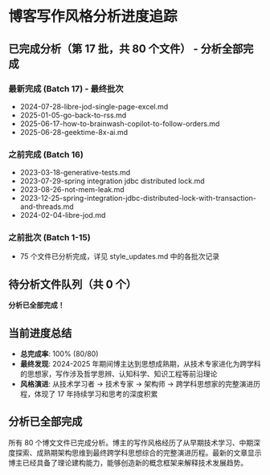 # 博客写作风格分析进度追踪

## 已完成分析（第 17 批，共 80 个文件） - **分析全部完成**

### 最新完成 (Batch 17) - 最终批次

- 2024-07-28-libre-jod-single-page-excel.md
- 2025-01-05-go-back-to-rss.md
- 2025-06-17-how-to-brainwash-copilot-to-follow-orders.md
- 2025-06-28-geektime-8x-ai.md

### 之前完成 (Batch 16)

- 2023-03-18-generative-tests.md
- 2023-07-29-spring integration jdbc distributed lock.md
- 2023-08-26-not-mem-leak.md
- 2023-12-25-spring-integration-jdbc-distributed-lock-with-transaction-and-threads.md
- 2024-02-04-libre-jod.md

### 之前批次 (Batch 1-15)

- 75 个文件已分析完成，详见 style_updates.md 中的各批次记录

## 待分析文件队列（共 0 个）

**分析已全部完成！**

## 当前进度总结

- **总完成率**: 100% (80/80)
- **最终发现**: 2024-2025 年期间博主达到思想成熟期，从技术专家进化为跨学科的思想家，写作涉及哲学思辨、认知科学、知识工程等前沿理论
- **风格演进**: 从技术学习者 → 技术专家 → 架构师 → 跨学科思想家的完整演进历程，体现了 17 年持续学习和思考的深度积累

## 分析已全部完成

所有 80 个博文文件已完成分析。博主的写作风格经历了从早期技术学习、中期深度探索、成熟期架构思维到最终跨学科思想综合的完整演进历程。最新的文章显示博主已经具备了理论建构能力，能够创造新的概念框架来解释技术发展趋势。
